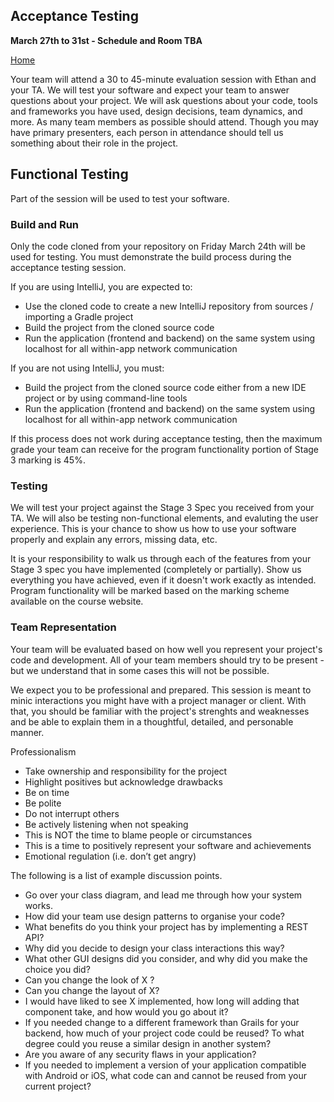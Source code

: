 ## Acceptance Testing  
**March 27th to 31st - Schedule and Room TBA**

[Home](README.md)  

Your team will attend a 30 to 45-minute evaluation session with Ethan and your TA. We will test your software and expect your team to answer questions about your project. 
We will ask questions about your code, tools and frameworks you have used, design decisions, team dynamics, and more. As many team members as possible should attend. Though you may have primary presenters, each person in attendance should tell us something about their role in the project.  

## Functional Testing

Part of the session will be used to test your software.  

### Build and Run

Only the code cloned from your repository on Friday March 24th will be used for testing. You must demonstrate the build process during the acceptance testing session.

If you are using IntelliJ, you are expected to:  
- Use the cloned code to create a new IntelliJ repository from sources / importing a Gradle project
- Build the project from the cloned source code
- Run the application (frontend and backend) on the same system using localhost for all within-app network communication

If you are not using IntelliJ, you must:  
- Build the project from the cloned source code either from a new IDE project or by using command-line tools
- Run the application (frontend and backend) on the same system using localhost for all within-app network communication

If this process does not work during acceptance testing, then the maximum grade your team can receive for the program functionality portion of Stage 3 marking is 45%.

### Testing

We will test your project against the Stage 3 Spec you received from your TA. We will also be testing non-functional elements, and evaluting the user experience. This is your chance to show us how to use your software properly and explain any errors, missing data, etc. 

It is your responsibility to walk us through each of the features from your Stage 3 spec you have implemented (completely or partially). Show us everything you have achieved, even if it doesn't work exactly as intended. Program functionality will be marked based on the marking scheme available on the course website.

### Team Representation

Your team will be evaluated based on how well you represent your project's code and development. All of your team members should try to be present - but we understand that in some cases this will not be possible.

We expect you to be professional and prepared. This session is meant to minic interactions you might have with a project manager or client. With that, you should be familiar with the project's strenghts and weaknesses and be able to explain them in a thoughtful, detailed, and personable manner. 

Professionalism  
- Take ownership and responsibility for the project  
- Highlight positives but acknowledge drawbacks  
- Be on time  
- Be polite  
- Do not interrupt others  
- Be actively listening when not speaking  
- This is NOT the time to blame people or circumstances  
- This is a time to positively represent your software and achievements  
- Emotional regulation (i.e. don’t get angry)  

The following is a list of example discussion points.
- Go over your class diagram, and lead me through how your system works.  
- How did your team use design patterns to organise your code?
- What benefits do you think your project has by implementing a REST API?
- Why did you decide to design your class interactions this way?  
- What other GUI designs did you consider, and why did you make the choice you did?  
- Can you change the look of X ?  
- Can you change the layout of X?  
- I would have liked to see X implemented, how long will adding that component take, and how would you go about it?  
- If you needed change to a different framework than Grails for your backend, how much of your project code could be reused? To what degree could you reuse a similar design in another system?  
- Are you aware of any security flaws in your application?
- If you needed to implement a version of your application compatible with Android or iOS, what code can and cannot be reused from your current project?
